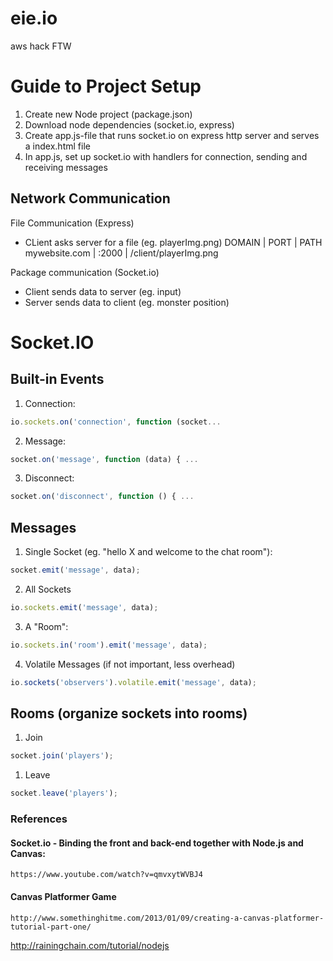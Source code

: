 # eie.io
aws hack
FTW

# Guide to Project Setup
1. Create new Node project (package.json)
2. Download node dependencies (socket.io, express)
3. Create app.js-file that runs socket.io on express http server and serves a index.html file
4. In app.js, set up socket.io with handlers for connection, sending and receiving messages

## Network Communication
File Communication (Express)
- CLient asks server for a file (eg. playerImg.png)
DOMAIN | PORT | PATH
mywebsite.com | :2000 | /client/playerImg.png

Package communication (Socket.io)
- Client sends data to server (eg. input)
- Server sends data to client (eg. monster position)

# Socket.IO

## Built-in Events

1. Connection:
```javascript 
io.sockets.on('connection', function (socket...
```
2. Message: 
```javascript 
socket.on('message', function (data) { ...
```
3. Disconnect: 
```javascript 
socket.on('disconnect', function () { ...
```

## Messages
1. Single Socket (eg. "hello X and welcome to the chat room"):
```javascript 
socket.emit('message', data);
```
2. All Sockets
```javascript 
io.sockets.emit('message', data);
```
3. A "Room":
```javascript 
io.sockets.in('room').emit('message', data);
```
4. Volatile Messages (if not important, less overhead)
```javascript 
io.sockets('observers').volatile.emit('message', data);
```

## Rooms (organize sockets into rooms)
1. Join
```javascript
socket.join('players');
```
1. Leave
```javascript
socket.leave('players');
```

### References

#### Socket.io - Binding the front and back-end together with Node.js and Canvas: 
```
https://www.youtube.com/watch?v=qmvxytWVBJ4
```
#### Canvas Platformer Game
```
http://www.somethinghitme.com/2013/01/09/creating-a-canvas-platformer-tutorial-part-one/
```

http://rainingchain.com/tutorial/nodejs
